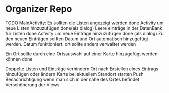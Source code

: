 # Organizer Repo

TODO
MainActivity: Es sollten die Listen angezeigt werden done
Activity um neue Listen hinzuzufügen done(als dialog)
Leere einträge in der DatenBank für Listen done
Activity um neue Einträge hinzuzufügen done (als dialog)
Zu den neuen Einträgen sollten Datum und Ort automatisch hinzugefügt werden. Datum funktioniert. ort sollte anders verwaltet werden

Ein Ort sollte durch eine Ortsauswahl auf einer Karte hinzugefügt werden können  done

Doppelte Listen und Einträge verhindern
Ort nach Erstellen eines Eintrags hinzufügen oder ändern
Karte bei aktuellem Standort starten
Push Benachrichtigung wenn man sich in der nähe des Ortes befindet
Verschönerung der Views
